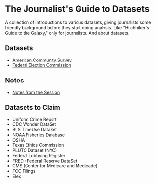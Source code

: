 The Journalist's Guide to Datasets
==================================

A collection of introductions to various datasets, giving journalists some friendly background before they start doing analysis. Like "Hitchhiker's Guide to the Galaxy," only for journalists. And about datasets.

## Datasets
* [American Community Survey](/datasets/american_community_survey.md)
* [Federal Election Commission](/datasets/federal_election_commission.md)

## Notes
* [Notes from the Session](https://etherpad.mozilla.org/srccon-notes)

## Datasets to Claim
* Uniform Crime Report
* CDC Wonder DataSet
* BLS TimeUse DataSet
* NOAA Fisheries Database
* OSHA
* Texas Ethics Commission
* PLUTO Dataset (NYC)
* Federal Lobbying Register
* FRED : Federal Reserve DataSet
* CMS (Center for Medicare and Medicade)
* FCC Filings
* Elex
